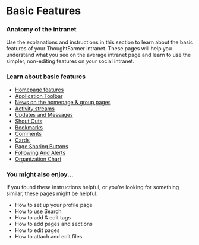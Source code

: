 # Basic Features

### Anatomy of the intranet

Use the explanations and instructions in this section to learn about the basic features of your ThoughtFarmer intranet. These pages will help you understand what you see on the average intranet page and learn to use the simpler, non-editing features on your social intranet.



### Learn about basic features

* [Homepage features](home-page-features-and-layout.md)
* [Application Toolbar](application-toolbar.md)
* [News on the homepage & group pages](news.md)
* [Activity streams](activity-streams.md)
* [Updates and Messages](updates-and-messages.md)
* [Shout Outs](shout-outs.md)
* [Bookmarks](bookmarks/)
* [Comments](comments/)
* [Cards](cards.md)
* [Page Sharing Buttons](page-sharing-buttons.md)
* [Following And Alerts](following-and-alerts/)
* [Organization Chart](organization-chart.md)

### You might also enjoy...

If you found these instructions helpful, or you're looking for something similar, these pages might be helpful:

* How to set up your profile page
* How to use Search
* How to add & edit tags
* How to add pages and sections
* How to edit pages
* How to attach and edit files



